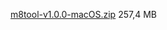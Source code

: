 [m8tool-v1.0.0-macOS.zip](https://mega.nz/file/SV0yyZwJ#IFbxkQrQHxBHxCaaM8hLmUpWCA0li9zbVXAlS-2-kHI) 257,4 MB
